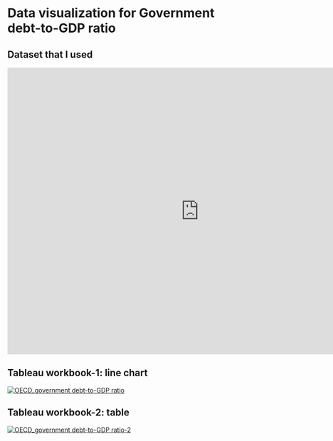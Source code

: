 # Data visualization for Government debt-to-GDP ratio

## Dataset that I used

<iframe src="https://data.oecd.org/chart/7eJB" width="860" height="645" style="border: 0" mozallowfullscreen="true" webkitallowfullscreen="true" allowfullscreen="true">
  <a href="https://data.oecd.org/chart/7eJB" target="_blank">OECD Chart: General government debt, Total, % of GDP, Annual, 2020</a>
</iframe>

## Tableau workbook-1: line chart
<div class='tableauPlaceholder' id='viz1698935991042' style='position: relative'><noscript><a href='#'><img alt='OECD_government debt-to-GDP ratio ' src='https:&#47;&#47;public.tableau.com&#47;static&#47;images&#47;OE&#47;OECD_governmentbedt-1&#47;OECD_governmentdebt-to-GDPratio&#47;1_rss.png' style='border: none' /></a></noscript><object class='tableauViz'  style='display:none;'><param name='host_url' value='https%3A%2F%2Fpublic.tableau.com%2F' /> <param name='embed_code_version' value='3' /> <param name='site_root' value='' /><param name='name' value='OECD_governmentbedt-1&#47;OECD_governmentdebt-to-GDPratio' /><param name='tabs' value='no' /><param name='toolbar' value='yes' /><param name='static_image' value='https:&#47;&#47;public.tableau.com&#47;static&#47;images&#47;OE&#47;OECD_governmentbedt-1&#47;OECD_governmentdebt-to-GDPratio&#47;1.png' /> <param name='animate_transition' value='yes' /><param name='display_static_image' value='yes' /><param name='display_spinner' value='yes' /><param name='display_overlay' value='yes' /><param name='display_count' value='yes' /><param name='language' value='ja-JP' /><param name='filter' value='publish=yes' /></object></div>                <script type='text/javascript'>                    var divElement = document.getElementById('viz1698935991042');                    var vizElement = divElement.getElementsByTagName('object')[0];                    vizElement.style.width='100%';vizElement.style.height=(divElement.offsetWidth*0.75)+'px';                    var scriptElement = document.createElement('script');                    scriptElement.src = 'https://public.tableau.com/javascripts/api/viz_v1.js';                    vizElement.parentNode.insertBefore(scriptElement, vizElement);                </script>

## Tableau workbook-2: table
<div class='tableauPlaceholder' id='viz1698936282941' style='position: relative'><noscript><a href='#'><img alt='OECD_government debt-to-GDP ratio-2 ' src='https:&#47;&#47;public.tableau.com&#47;static&#47;images&#47;OE&#47;OECD_governmentbedt-2&#47;OECD_governmentdebt-to-GDPratio-2&#47;1_rss.png' style='border: none' /></a></noscript><object class='tableauViz'  style='display:none;'><param name='host_url' value='https%3A%2F%2Fpublic.tableau.com%2F' /> <param name='embed_code_version' value='3' /> <param name='site_root' value='' /><param name='name' value='OECD_governmentbedt-2&#47;OECD_governmentdebt-to-GDPratio-2' /><param name='tabs' value='no' /><param name='toolbar' value='yes' /><param name='static_image' value='https:&#47;&#47;public.tableau.com&#47;static&#47;images&#47;OE&#47;OECD_governmentbedt-2&#47;OECD_governmentdebt-to-GDPratio-2&#47;1.png' /> <param name='animate_transition' value='yes' /><param name='display_static_image' value='yes' /><param name='display_spinner' value='yes' /><param name='display_overlay' value='yes' /><param name='display_count' value='yes' /><param name='language' value='ja-JP' /><param name='filter' value='publish=yes' /></object></div>                <script type='text/javascript'>                    var divElement = document.getElementById('viz1698936282941');                    var vizElement = divElement.getElementsByTagName('object')[0];                    vizElement.style.width='100%';vizElement.style.height=(divElement.offsetWidth*0.75)+'px';                    var scriptElement = document.createElement('script');                    scriptElement.src = 'https://public.tableau.com/javascripts/api/viz_v1.js';                    vizElement.parentNode.insertBefore(scriptElement, vizElement);                </script>
